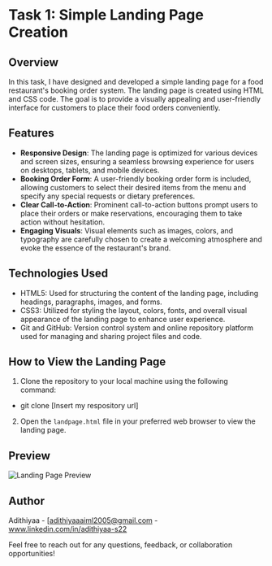 # Task 1: Simple Landing Page Creation

## Overview
In this task, I have designed and developed a simple landing page for a food restaurant's booking order system. The landing page is created using HTML and CSS code. The goal is to provide a visually appealing and user-friendly interface for customers to place their food orders conveniently.

## Features
- **Responsive Design**: The landing page is optimized for various devices and screen sizes, ensuring a seamless browsing experience for users on desktops, tablets, and mobile devices.
- **Booking Order Form**: A user-friendly booking order form is included, allowing customers to select their desired items from the menu and specify any special requests or dietary preferences.
- **Clear Call-to-Action**: Prominent call-to-action buttons prompt users to place their orders or make reservations, encouraging them to take action without hesitation.
- **Engaging Visuals**: Visual elements such as images, colors, and typography are carefully chosen to create a welcoming atmosphere and evoke the essence of the restaurant's brand.

## Technologies Used
- HTML5: Used for structuring the content of the landing page, including headings, paragraphs, images, and forms.
- CSS3: Utilized for styling the layout, colors, fonts, and overall visual appearance of the landing page to enhance user experience.
- Git and GitHub: Version control system and online repository platform used for managing and sharing project files and code.

## How to View the Landing Page
1. Clone the repository to your local machine using the following command:
- git clone [Insert my respository url]
2. Open the `landpage.html` file in your preferred web browser to view the landing page.

## Preview
![Landing Page Preview](task1/screenshot.png)

## Author
Adithiyaa  - [adithiyaaaiml2005@gmail.com - www.linkedin.com/in/adithiyaa-s22

Feel free to reach out for any questions, feedback, or collaboration opportunities!


